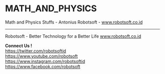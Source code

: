 # MATH_AND_PHYSICS
Math and Physics Stuffs - Antonius Robotsoft - www.robotsoft.co.id


_____________________________________________________

Robotsoft - Better Technology for a Better Life
www.robotsoft.co.id 

<b>Connect Us !</b>
<br>
https://twitter.com/robotsoftid
<br>
https://www.youtube.com/robotsoft
<br>
https://www.instagram.com/robotsoftid
<br>
https://www.facebook.com/robotsoft
